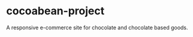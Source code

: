 cocoabean-project
=================

A responsive e-commerce site for chocolate and chocolate based goods.